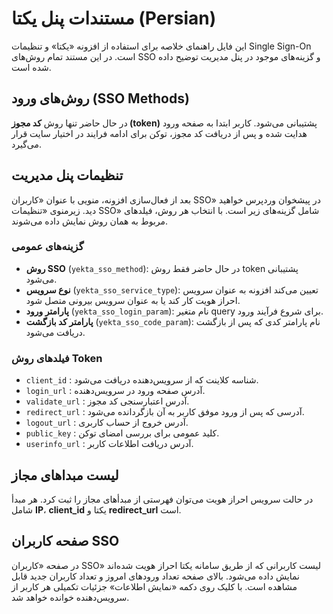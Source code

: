 # مستندات پنل یکتا (Persian)

این فایل راهنمای خلاصه برای استفاده از افزونه «یکتا» و تنظیمات Single Sign-On است. در این مستند تمام روش‌های SSO و گزینه‌های موجود در پنل مدیریت توضیح داده شده است.

## روش‌های ورود (SSO Methods)

در حال حاضر تنها روش **کد مجوز (token)** پشتیبانی می‌شود. کاربر ابتدا به صفحه ورود هدایت شده و پس از دریافت کد مجوز، توکن برای ادامه فرایند در اختیار سایت قرار می‌گیرد.

## تنظیمات پنل مدیریت

بعد از فعال‌سازی افزونه، منویی با عنوان «کاربران SSO» در پیشخوان وردپرس خواهید دید. زیرمنوی «تنظیمات SSO» شامل گزینه‌های زیر است. با انتخاب هر روش، فیلد‌های مربوط به همان روش نمایش داده می‌شوند.

### گزینه‌های عمومی

- **روش SSO** (`yekta_sso_method`): در حال حاضر فقط روش token پشتیبانی می‌شود.
- **نوع سرویس** (`yekta_sso_service_type`): تعیین می‌کند افزونه به عنوان سرویس احراز هویت کار کند یا به عنوان سرویس بیرونی متصل شود.
- **پارامتر ورود** (`yekta_sso_login_param`): نام متغیر query برای شروع فرآیند ورود.
- **پارامتر کد بازگشت** (`yekta_sso_code_param`): نام پارامتر کدی که پس از بازگشت دریافت می‌شود.

### فیلدهای روش Token

- `client_id` : شناسه کلاینت که از سرویس‌دهنده دریافت می‌شود.
- `login_url` : آدرس صفحه ورود در سرویس‌دهنده.
- `validate_url` : آدرس اعتبارسنجی کد مجوز.
- `redirect_url` : آدرسی که پس از ورود موفق کاربر به آن بازگردانده می‌شود.
- `logout_url` : آدرس خروج از حساب کاربری.
- `public_key` : کلید عمومی برای بررسی امضای توکن.
- `userinfo_url` : آدرس دریافت اطلاعات کاربر.

## لیست مبداهای مجاز
در حالت سرویس احراز هویت می‌توان فهرستی از مبدأهای مجاز را ثبت کرد. هر مبدأ شامل **IP**، **client_id** یکتا و **redirect_url** است.

## صفحه کاربران SSO

در صفحه «کاربران SSO» لیست کاربرانی که از طریق سامانه یکتا احراز هویت شده‌اند نمایش داده می‌شود. بالای صفحه تعداد ورودهای امروز و تعداد کاربران جدید قابل مشاهده است. با کلیک روی دکمه «نمایش اطلاعات» جزئیات تکمیلی هر کاربر از سرویس‌دهنده خوانده خواهد شد.

